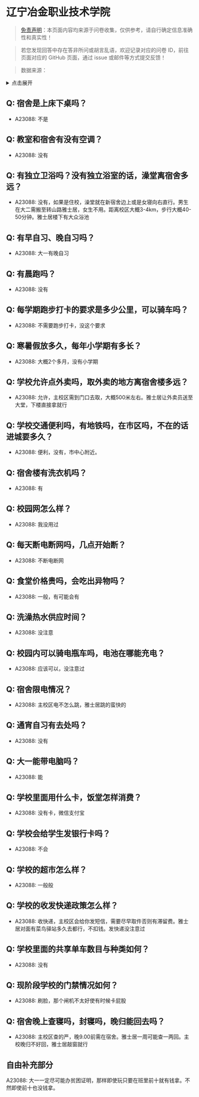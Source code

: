 # 辽宁冶金职业技术学院

> [免责声明](https://colleges.chat/#_3)：本页面内容均来源于问卷收集，仅供参考，请自行确定信息准确性和真实性！

> 若您发现回答中存在答非所问或胡言乱语，欢迎记录对应的问卷 ID，前往页面对应的 GitHub 页面，通过 issue 或邮件等方式提交反馈！

> 数据来源：

<details><summary>点击展开</summary>
<ul>
<li>A23088: 2122027284@qq.com (2024 年 06 月)</li>
</ul>
</details>

## Q: 宿舍是上床下桌吗？

- A23088: 不是

## Q: 教室和宿舍有没有空调？

- A23088: 没有

## Q: 有独立卫浴吗？没有独立浴室的话，澡堂离宿舍多远？

- A23088: 没有，如果是住校，澡堂就在新宿舍边上或是女寝向右直行。男生在大二需搬至转山路雅士居，女生不用。距离校区大概3-4km，步行大概40-50分钟。雅士居楼下有大众浴池

## Q: 有早自习、晚自习吗？

- A23088: 大一有晚自习

## Q: 有晨跑吗？

- A23088: 没有

## Q: 每学期跑步打卡的要求是多少公里，可以骑车吗？

- A23088: 不需要跑步打卡，没这个要求

## Q: 寒暑假放多久，每年小学期有多长？

- A23088: 大概2个多月，没有小学期

## Q: 学校允许点外卖吗，取外卖的地方离宿舍楼多远？

- A23088: 允许，主校区需到门口去取，大概500米左右。雅士居让外卖员送至大堂，下楼直接拿就行

## Q: 学校交通便利吗，有地铁吗，在市区吗，不在的话进城要多久？

- A23088: 便利，没有，市中心附近。

## Q: 宿舍楼有洗衣机吗？

- A23088: 有

## Q: 校园网怎么样？

- A23088: 我没用过

## Q: 每天断电断网吗，几点开始断？

- A23088: 不断电断网

## Q: 食堂价格贵吗，会吃出异物吗？

- A23088: 一般，有可能会有

## Q: 洗澡热水供应时间？

- A23088: 没注意

## Q: 校园内可以骑电瓶车吗，电池在哪能充电？

- A23088: 应该可以，没注意过

## Q: 宿舍限电情况？

- A23088: 主校区电不怎么跳，雅士居跳的蛮快的

## Q: 通宵自习有去处吗？

- A23088: 没有

## Q: 大一能带电脑吗？

- A23088: 能

## Q: 学校里面用什么卡，饭堂怎样消费？

- A23088: 没有卡，微信支付宝

## Q: 学校会给学生发银行卡吗？

- A23088: 不会

## Q: 学校的超市怎么样？

- A23088: 一般般

## Q: 学校的收发快递政策怎么样？

- A23088: 收快递，主校区会给你发短信，需要尽早取件否则有滞留费。雅士居对面有菜鸟驿站多久去都行，不扣钱。发快递没注意过

## Q: 学校里面的共享单车数目与种类如何？

- A23088: 没有

## Q: 现阶段学校的门禁情况如何？

- A23088: 刷脸，那个闸机不太好使有时候卡屁股

## Q: 宿舍晚上查寝吗，封寝吗，晚归能回去吗？

- A23088: 主校区查的严，晚9.00前需在宿舍。雅士居一周可能查一两回。主校晚归不好回，雅士居敲窗就行

## 自由补充部分

A23088: 大一一定尽可能办贫困证明，那样即使玩只要在班里前十就有钱拿。不然即使前十也没钱拿。